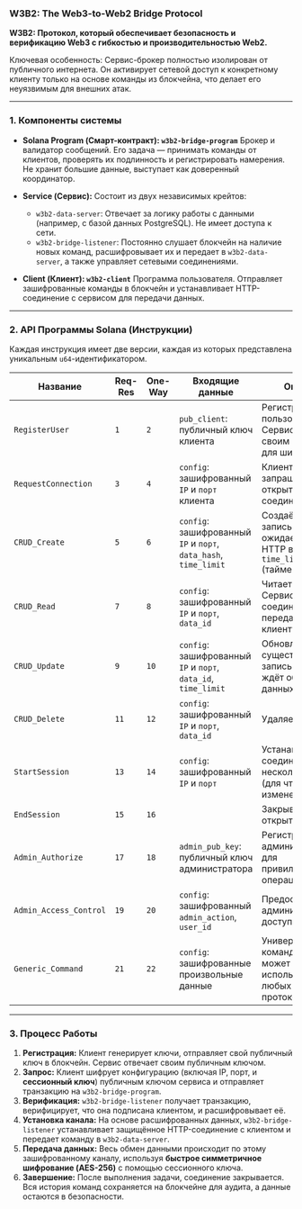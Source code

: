### **W3B2: The Web3-to-Web2 Bridge Protocol**

**W3B2: Протокол, который обеспечивает безопасность и верификацию Web3 с гибкостью и производительностью Web2.**

Ключевая особенность: Сервис-брокер полностью изолирован от публичного интернета. Он активирует сетевой доступ к конкретному клиенту только на основе команды из блокчейна, что делает его неуязвимым для внешних атак.

---

### 1. Компоненты системы

* **Solana Program (Смарт-контракт): `w3b2-bridge-program`**
    Брокер и валидатор сообщений. Его задача — принимать команды от клиентов, проверять их подлинность и регистрировать намерения. Не хранит большие данные, выступает как доверенный координатор.

* **Service (Сервис):**
    Состоит из двух независимых крейтов:
    * `w3b2-data-server`: Отвечает за логику работы с данными (например, с базой данных PostgreSQL). Не имеет доступа к сети.
    * `w3b2-bridge-listener`: Постоянно слушает блокчейн на наличие новых команд, расшифровывает их и передает в `w3b2-data-server`, а также управляет сетевыми соединениями.

* **Client (Клиент): `w3b2-client`**
    Программа пользователя. Отправляет зашифрованные команды в блокчейн и устанавливает HTTP-соединение с сервисом для передачи данных.

---

### 2. API Программы Solana (Инструкции)

Каждая инструкция имеет две версии, каждая из которых представлена уникальным `u64`-идентификатором.

| Название               | Req-Res | One-Way | Входящие данные                                                  | Описание                                                                               |
| ---------------------- | ------- | ------- | ---------------------------------------------------------------- | -------------------------------------------------------------------------------------- |
| `RegisterUser`         | `1`     | `2`     | `pub_client`: публичный ключ клиента                             | Регистрирует пользователя. Сервис отвечает своим `pub_service` для шифрования.         |
| `RequestConnection`    | `3`     | `4`     | `config`: зашифрованный `IP` и `порт` клиента                    | Клиент запрашивает открытие сетевого соединения.                                       |
| `CRUD_Create`          | `5`     | `6`     | `config`: зашифрованный `IP` и `порт`, `data_hash`, `time_limit` | Создаёт новую запись. Сервис ожидает данные по HTTP в течение `time_limit` (таймера).  |
| `CRUD_Read`            | `7`     | `8`     | `config`: зашифрованный `IP` и `порт`, `data_id`                 | Читает данные. Сервис открывает соединение для передачи данных клиенту.                |
| `CRUD_Update`          | `9`     | `10`    | `config`: зашифрованный `IP` и `порт`, `data_id`, `time_limit`   | Обновляет существующую запись. Сервис ждёт обновления данных по HTTP.                  |
| `CRUD_Delete`          | `11`    | `12`    | `config`: зашифрованный `IP` и `порт`, `data_id`                 | Удаляет данные.                                                                        |
| `StartSession`         | `13`    | `14`    | `config`: зашифрованный `IP` и `порт`                            | Устанавливает соединение для нескольких команд (для чтения или изменения).             |
| `EndSession`           | `15`    | `16`    |                                                                  | Закрывает открытую сессию.                                                             |
| `Admin_Authorize`      | `17`    | `18`    | `admin_pub_key`: публичный ключ администратора                   | Регистрирует ключ администратора для привилегированных операций.                       |
| `Admin_Access_Control` | `19`    | `20`    | `config`: зашифрованный `admin_action`, `user_id`                | Предоставляет администратору доступ к данным.                                          |
| `Generic_Command`      | `21`    | `22`    | `config`: зашифрованные произвольные данные                      | Универсальная команда, которая может быть использована для любых расширений протокола. |

---

### 3. Процесс Работы

1.  **Регистрация:** Клиент генерирует ключи, отправляет свой публичный ключ в блокчейн. Сервис отвечает своим публичным ключом.
2.  **Запрос:** Клиент шифрует конфигурацию (включая IP, порт, и **сессионный ключ**) публичным ключом сервиса и отправляет транзакцию на `w3b2-bridge-program`.
3.  **Верификация:** `w3b2-bridge-listener` получает транзакцию, верифицирует, что она подписана клиентом, и расшифровывает её.
4.  **Установка канала:** На основе расшифрованных данных, `w3b2-bridge-listener` устанавливает защищённое HTTP-соединение с клиентом и передает команду в `w3b2-data-server`.
5.  **Передача данных:** Весь обмен данными происходит по этому зашифрованному каналу, используя **быстрое симметричное шифрование (AES-256)** с помощью сессионного ключа.
6.  **Завершение:** После выполнения задачи, соединение закрывается. Вся история команд сохраняется на блокчейне для аудита, а данные остаются в безопасности.